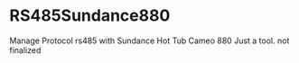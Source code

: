 # RS485Sundance880
Manage Protocol rs485 with Sundance Hot Tub Cameo 880
Just a tool. not finalized
